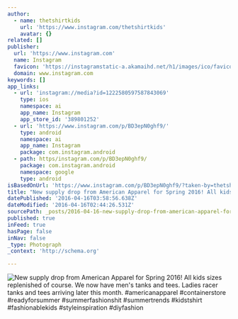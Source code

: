 ```yaml
---
author:
  - name: thetshirtkids
    url: 'https://www.instagram.com/thetshirtkids'
    avatar: {}
related: []
publisher:
  url: 'https://www.instagram.com'
  name: Instagram
  favicon: 'https://instagramstatic-a.akamaihd.net/h1/images/ico/favicon.ico/7cdab0872b15.ico'
  domain: www.instagram.com
keywords: []
app_links:
  - url: 'instagram://media?id=1222580597587843069'
    type: ios
    namespace: ai
    app_name: Instagram
    app_store_id: '389801252'
  - url: 'https://www.instagram.com/p/BD3epN0ghf9/'
    type: android
    namespace: ai
    app_name: Instagram
    package: com.instagram.android
  - path: https/instagram.com/p/BD3epN0ghf9/
    package: com.instagram.android
    namespace: google
    type: android
isBasedOnUrl: 'https://www.instagram.com/p/BD3epN0ghf9/?taken-by=thetshirtkids'
title: "New supply drop from American Apparel for Spring 2016! All kids sizes replenished of course. We now have men's tanks and tees. Ladies racer tanks and tees arriving later this month. #americanapparel #containerstore #readyforsummer #summerfashionshit #summertrends #kidstshirt #fashionablekids #styleinspiration #diyfashion"
datePublished: '2016-04-16T03:58:56.638Z'
dateModified: '2016-04-16T02:44:26.531Z'
sourcePath: _posts/2016-04-16-new-supply-drop-from-american-apparel-for-spring-2016-all-k.md
published: true
inFeed: true
hasPage: false
inNav: false
_type: Photograph
_context: 'http://schema.org'

---
```

![New supply drop from American Apparel for Spring 2016! All kids sizes replenished of course. We now have men's tanks and tees. Ladies racer tanks and tees arriving later this month. #americanapparel #containerstore #readyforsummer #summerfashionshit #summertrends #kidstshirt #fashionablekids #styleinspiration #diyfashion](https://scontent.cdninstagram.com/t51.2885-15/s640x640/sh0.08/e35/12940058_1194971763848150_2028491070_n.jpg?ig_cache_key=MTIyMjU4MDU5NzU4Nzg0MzA2OQ%3D%3D.2)